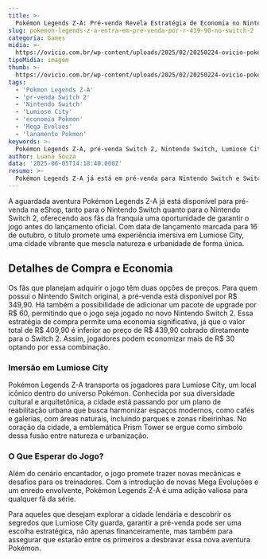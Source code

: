 ```yaml
---
title: >-
  Pokémon Legends Z-A: Pré-venda Revela Estratégia de Economia no Nintendo Switch 2
slug: pokemon-legends-z-a-entra-em-pre-venda-por-r-439-90-no-switch-2
categoria: Games
midia: >-
  https://ovicio.com.br/wp-content/uploads/2025/02/20250224-ovicio-pokemon-legends-za.webp
tipoMidia: imagem
thumb: >-
  https://ovicio.com.br/wp-content/uploads/2025/02/20250224-ovicio-pokemon-legends-za.webp
tags:
  - 'Pokmon Legends Z-A'
  - 'pr-venda Switch 2'
  - 'Nintendo Switch'
  - 'Lumiose City'
  - 'economia Pokmon'
  - 'Mega Evolues'
  - 'lanamento Pokmon'
keywords: >-
  Pokémon Legends Z-A, pré-venda Switch 2, Nintendo Switch, Lumiose City, economia Pokémon, Mega Evoluções, lançamento Pokémon
author: Luana Souza
data: '2025-06-05T14:18:40.000Z'
resumo: >-
  Pokémon Legends Z-A já está em pré-venda para Nintendo Switch e Switch 2, com uma estratégia de preço que pode render economia aos jogadores. Descubra como pagar menos e garantir sua cópia antecipadamente.
---
```


A aguardada aventura Pokémon Legends Z-A já está disponível para pré-venda na eShop, tanto para o Nintendo Switch quanto para o Nintendo Switch 2, oferecendo aos fãs da franquia uma oportunidade de garantir o jogo antes do lançamento oficial. Com data de lançamento marcada para 16 de outubro, o título promete uma experiência imersiva em Lumiose City, uma cidade vibrante que mescla natureza e urbanidade de forma única.

## Detalhes de Compra e Economia

Os fãs que planejam adquirir o jogo têm duas opções de preços. Para quem possui o Nintendo Switch original, a pré-venda está disponível por R$ 349,90. Há também a possibilidade de adicionar um pacote de upgrade por R$ 60, permitindo que o jogo seja jogado no novo Nintendo Switch 2. Essa estratégia de compra permite uma economia significativa, já que o valor total de R$ 409,90 é inferior ao preço de R$ 439,90 cobrado diretamente para o Switch 2. Assim, jogadores podem economizar mais de R$ 30 optando por essa combinação.

### Imersão em Lumiose City

Pokémon Legends Z-A transporta os jogadores para Lumiose City, um local icônico dentro do universo Pokémon. Conhecida por sua diversidade cultural e arquitetônica, a cidade está passando por um plano de reabilitação urbana que busca harmonizar espaços modernos, como cafés e galerias, com áreas naturais, incluindo parques e zonas ribeirinhas. No coração da cidade, a emblemática Prism Tower se ergue como símbolo dessa fusão entre natureza e urbanização.

### O Que Esperar do Jogo?

Além do cenário encantador, o jogo promete trazer novas mecânicas e desafios para os treinadores. Com a introdução de novas Mega Evoluções e um enredo envolvente, Pokémon Legends Z-A é uma adição valiosa para qualquer fã da série.

Para aqueles que desejam explorar a cidade lendária e descobrir os segredos que Lumiose City guarda, garantir a pré-venda pode ser uma escolha estratégica, não apenas financeiramente, mas também para assegurar que estarão entre os primeiros a desbravar essa nova aventura Pokémon.